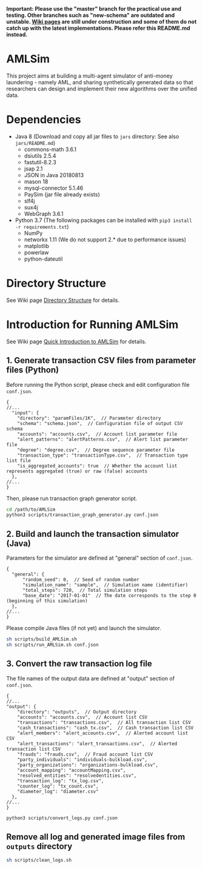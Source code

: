 **Important: Please use the "master" branch for the practical use and testing. Other branches such as "new-schema" are outdated and unstable. [Wiki pages](https://github.com/IBM/AMLSim/wiki/) are still under construction and some of them do not catch up with the latest implementations. Please refer this README.md instead.**

# AMLSim
This project aims at building a multi-agent simulator of anti-money laundering - namely AML, and sharing synthetically generated data so that researchers can design and implement their new algorithms over the unified data.


# Dependencies
- Java 8 (Download and copy all jar files to `jars` directory: See also `jars/README.md`)
  - commons-math 3.6.1
  - dsiutils 2.5.4
  - fastutil-8.2.3
  - jsap 2.1
  - JSON in Java 20180813
  - mason 18
  - mysql-connector 5.1.46
  - PaySim (jar file already exists)
  - slf4j
  - sux4j
  - WebGraph 3.6.1
- Python 3.7 (The following packages can be installed with `pip3 install -r requirements.txt`)
  - NumPy
  - networkx 1.11 (We do not support 2.* due to performance issues)
  - matplotlib
  - powerlaw
  - python-dateutil



# Directory Structure
See Wiki page [Directory Structure](https://github.com/IBM/AMLSim/wiki/Directory-Structure) for details.



# Introduction for Running AMLSim
See Wiki page [Quick Introduction to AMLSim](https://github.com/IBM/AMLSim/wiki/Quick-Introduction-to-AMLSim) for details.

## 1. Generate transaction CSV files from parameter files (Python)
Before running the Python script, please check and edit configuration file `conf.json`.
```json5
{
//...
  "input": {
    "directory": "paramFiles/1K",  // Parameter directory
    "schema": "schema.json",  // Configuration file of output CSV schema
    "accounts": "accounts.csv",  // Account list parameter file
    "alert_patterns": "alertPatterns.csv",  // Alert list parameter file
    "degree": "degree.csv",  // Degree sequence parameter file
    "transaction_type": "transactionType.csv",  // Transaction type list file
    "is_aggregated_accounts": true  // Whether the account list represents aggregated (true) or raw (false) accounts
  },
//...
}
```

Then, please run transaction graph generator script.
```bash
cd /path/to/AMLSim
python3 scripts/transaction_graph_generator.py conf.json
```

## 2. Build and launch the transaction simulator (Java)
Parameters for the simulator are defined at "general" section of `conf.json`. 

```json5
{
  "general": {
      "random_seed": 0,  // Seed of random number
      "simulation_name": "sample",  // Simulation name (identifier)
      "total_steps": 720,  // Total simulation steps
      "base_date": "2017-01-01"  // The date corresponds to the step 0 (beginning of this simulation)
  },
//...
}
```

Please compile Java files (if not yet) and launch the simulator.
```bash
sh scripts/build_AMLSim.sh
sh scripts/run_AMLSim.sh conf.json
```


## 3. Convert the raw transaction log file
The file names of the output data are defined at "output" section of `conf.json`.
```json5
{
//...
"output": {
    "directory": "outputs",  // Output directory
    "accounts": "accounts.csv",  // Account list CSV
    "transactions": "transactions.csv",  // All transaction list CSV
    "cash_transactions": "cash_tx.csv",  // Cash transaction list CSV
    "alert_members": "alert_accounts.csv",  // Alerted account list CSV
    "alert_transactions": "alert_transactions.csv",  // Alerted transaction list CSV
    "frauds": "frauds.csv",  // Fraud account list CSV
    "party_individuals": "individuals-bulkload.csv",
    "party_organizations": "organizations-bulkload.csv",
    "account_mapping": "accountMapping.csv",
    "resolved_entities": "resolvedentities.csv",
    "transaction_log": "tx_log.csv",
    "counter_log": "tx_count.csv",
    "diameter_log": "diameter.csv"
  },
//...
}
```

```bash
python3 scripts/convert_logs.py conf.json
```



## Remove all log and generated image files from `outputs` directory
```bash
sh scripts/clean_logs.sh
```


